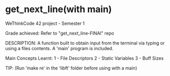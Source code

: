 # get_next_line(with main)

WeThinkCode 42 project - Semester 1

Grade achieved: Refer to "get_next_line-FINAl" repo

DESCRIPTION: A function built to obtain input from the terminal via typing or using a files contents. A 'main' program is included.

Main Concepts Learnt:
1 - File Descriptors
2 - Static Variables
3 - Buff Sizes

TIP: (Run 'make re' in the 'libft' folder before using with a main)
